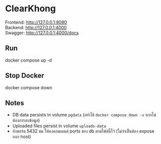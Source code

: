# ClearKhong

Frontend: http://127.0.0.1:8080  
Backend:  http://127.0.0.1:4000  
Swagger:  http://127.0.0.1:4000/docs  

## Run
docker compose up -d

## Stop Docker
docker compose down  

## Notes
- DB data persists in volume `pgdata` (อย่าใช้ `docker compose down -v` หากไม่ต้องการลบข้อมูล)  
- Uploaded files persist in volume `uploads-data`  
- ถ้าพอร์ต 5432 ชน ให้คงคอมเมนต์ ports ของ db ตามไฟล์นี้ไว้ (ไม่จำเป็นต้อง expose ออก host)  
